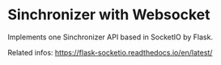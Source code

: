 # Sinchronizer with Websocket

Implements one Sinchronizer API based in SocketIO by Flask.

Related infos: https://flask-socketio.readthedocs.io/en/latest/

